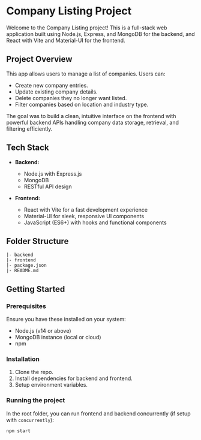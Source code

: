 # Company Listing Project

Welcome to the Company Listing project! This is a full-stack web application built using Node.js, Express, and MongoDB for the backend, and React with Vite and Material-UI for the frontend.

## Project Overview

This app allows users to manage a list of companies. Users can:
- Create new company entries.
- Update existing company details.
- Delete companies they no longer want listed.
- Filter companies based on location and industry type.

The goal was to build a clean, intuitive interface on the frontend with powerful backend APIs handling company data storage, retrieval, and filtering efficiently.

## Tech Stack

- **Backend:**  
  - Node.js with Express.js  
  - MongoDB
  - RESTful API design

- **Frontend:**  
  - React with Vite for a fast development experience  
  - Material-UI for sleek, responsive UI components  
  - JavaScript (ES6+) with hooks and functional components

## Folder Structure
```
|- backend
|- frontend
|- package.json
|- README.md
```

## Getting Started

### Prerequisites

Ensure you have these installed on your system:
- Node.js (v14 or above)
- MongoDB instance (local or cloud)
- npm

### Installation

1. Clone the repo.
2. Install dependencies for backend and frontend.
3. Setup environment variables.


### Running the project

In the root folder, you can run frontend and backend concurrently (if setup with `concurrently`):

```bash
npm start
```